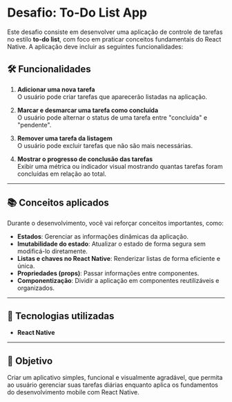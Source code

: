 # Desafio: To-Do List App

Este desafio consiste em desenvolver uma aplicação de controle de tarefas no estilo **to-do list**, com foco em praticar conceitos fundamentais do React Native. A aplicação deve incluir as seguintes funcionalidades:

## 🛠️ Funcionalidades
1. **Adicionar uma nova tarefa**  
   O usuário pode criar tarefas que aparecerão listadas na aplicação.

2. **Marcar e desmarcar uma tarefa como concluída**  
   O usuário pode alternar o status de uma tarefa entre "concluída" e "pendente".

3. **Remover uma tarefa da listagem**  
   O usuário pode excluir tarefas que não são mais necessárias.

4. **Mostrar o progresso de conclusão das tarefas**  
   Exibir uma métrica ou indicador visual mostrando quantas tarefas foram concluídas em relação ao total.

---

## 📚 Conceitos aplicados
Durante o desenvolvimento, você vai reforçar conceitos importantes, como:

- **Estados**: Gerenciar as informações dinâmicas da aplicação.
- **Imutabilidade do estado**: Atualizar o estado de forma segura sem modificá-lo diretamente.
- **Listas e chaves no React Native**: Renderizar listas de forma eficiente e única.
- **Propriedades (props)**: Passar informações entre componentes.
- **Componentização**: Dividir a aplicação em componentes reutilizáveis e organizados.

---

## 🚀 Tecnologias utilizadas
- **React Native**

---

## 🎯 Objetivo
Criar um aplicativo simples, funcional e visualmente agradável, que permita ao usuário gerenciar suas tarefas diárias enquanto aplica os fundamentos do desenvolvimento mobile com React Native.
